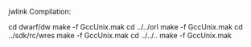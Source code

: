 jwlink Compilation:

cd dwarf/dw
make -f GccUnix.mak
cd ../../orl
make -f GccUnix.mak
cd ../sdk/rc/wres
make -f GccUnix.mak
cd ../../..
make -f GccUnix.mak